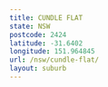 ```yaml
---
title: CUNDLE FLAT
state: NSW
postcode: 2424
latitude: -31.6402
longitude: 151.964845
url: /nsw/cundle-flat/
layout: suburb
---
```

